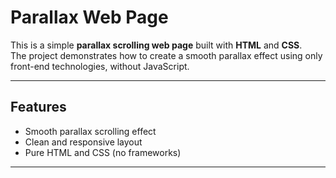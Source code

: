 # Parallax Web Page

This is a simple **parallax scrolling web page** built with **HTML** and **CSS**.  
The project demonstrates how to create a smooth parallax effect using only front-end technologies, without JavaScript.

---

## Features
- Smooth parallax scrolling effect
- Clean and responsive layout
- Pure HTML and CSS (no frameworks)

---